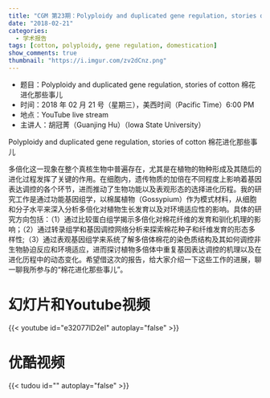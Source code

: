 ```yaml
---
title: "CGM 第23期：Polyploidy and duplicated gene regulation, stories of cotton 棉花进化那些事儿"
date: "2018-02-21"
categories:
  - 学术报告
tags: [cotton, polyploidy, gene regulation, domestication]
show_comments: true
thumbnail: "https://i.imgur.com/zv2dCnz.png"
---
```


- 题目：Polyploidy and duplicated gene regulation, stories of cotton 棉花进化那些事儿
- 时间：2018 年 02 月 21 号（星期三），美西时间（Pacific Time）6:00 PM
- 地点：YouTube live stream 
- 主讲人：胡冠菁（Guanjing Hu）（Iowa State University）

Polyploidy and duplicated gene regulation, stories of cotton
棉花进化那些事儿

多倍化这一现象在整个真核生物中普遍存在，尤其是在植物的物种形成及其随后的进化过程发挥了关键的作用。在细胞内，遗传物质的加倍在不同程度上影响着基因表达调控的各个环节，进而推动了生物功能以及表观形态的选择进化历程。我的研究工作是通过功能基因组学，以棉属植物（Gossypium）作为模式材料，从细胞和分子水平来深入分析多倍化对植物生长发育以及对环境适应性的影响。具体的研究方向包括：（1）通过比较蛋白组学揭示多倍化对棉花纤维的发育和驯化机理的影响；（2）通过转录组学和基因调控网络分析来探索棉花种子和纤维发育的形态多样性;（3）通过表观基因组学来系统了解多倍体棉花的染色质结构及其如何调控非生物胁迫反应和环境适应，进而探讨植物多倍体中重复基因表达调控的机理以及在进化历程中的动态变化。希望借这次的报告，给大家介绍一下这些工作的进展，聊一聊我所参与的“棉花进化那些事儿”。




# 幻灯片和Youtube视频

{{< youtube id="e32077lD2eI" autoplay="false" >}}


# 优酷视频

{{< tudou id="" autoplay="false" >}}


